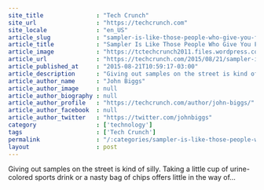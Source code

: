 ```yaml
---
site_title               : "Tech Crunch"
site_url                 : "https://techcrunch.com"
site_locale              : "en_US"
article_slug             : "sampler-is-like-those-people-who-give-you-free-warm-cheeseballs-at-costco-but-only-on-the-internet"
article_title            : "Sampler Is Like Those People Who Give You Free Warm Cheeseballs At Costco But Only On The Internet"
article_image            : "https://tctechcrunch2011.files.wordpress.com/2015/08/shutterstock_1696189.jpg?w=764&h=400&crop=1"
article_url              : "https://techcrunch.com/2015/08/21/sampler-is-like-those-people-who-give-you-free-warm-cheeseballs-at-costco-but-only-on-the-internet/"
article_published_at     : "2015-08-21T10:59:17-03:00"
article_description      : "Giving out samples on the street is kind of silly. Taking a little cup of urine-colored sports drink or a nasty bag of chips offers little in the way of..."
article_author_name      : "John Biggs"
article_author_image     : null
article_author_biography : null
article_author_profile   : "https://techcrunch.com/author/john-biggs/"
article_author_facebook  : null
article_author_twitter   : "https://twitter.com/johnbiggs"
category                 : ['technology']
tags                     : ['Tech Crunch']
permalink                : "/:categories/sampler-is-like-those-people-who-give-you-free-warm-cheeseballs-at-costco-but-only-on-the-internet/"
layout                   : post
---
```


Giving out samples on the street is kind of silly. Taking a little cup of urine-colored sports drink or a nasty bag of chips offers little in the way of...

